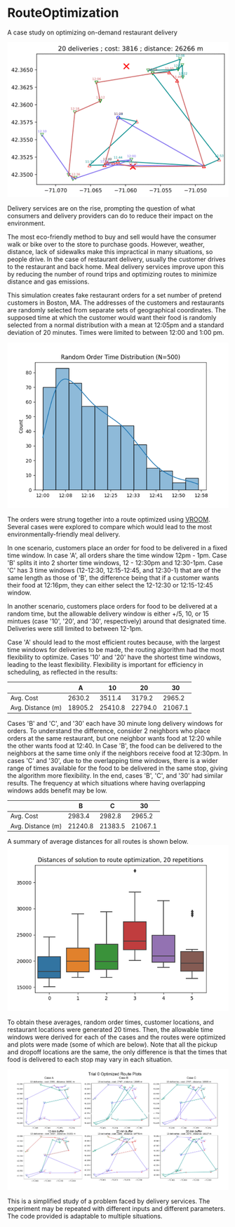 # RouteOptimization
A case study on optimizing on-demand restaurant delivery

![Gif of route plots](https://github.com/kaittah/RouteOptimization/blob/main/images/route0.gif?raw=true)

Delivery services are on the rise, prompting the question of what consumers and delivery providers can do to reduce their impact on the environment.

The most eco-friendly method to buy and sell would have the consumer walk or bike over to the store to purchase goods. However, weather, distance, lack of sidewalks make this impractical in many situations, so people drive. In the case of restaurant delivery, usually the customer drives to the restaurant and back home. Meal delivery services improve upon this by reducing the number of round trips and optimizing routes to minimize distance and gas emissions.

This simulation creates fake restaurant orders for a set number of pretend customers in Boston, MA. The addresses of the customers and restaurants are randomly selected from separate sets of geographical coordinates. The supposed time at which the customer would want their food is randomly selected from a normal distribution with a mean at 12:05pm and a standard deviation of 20 minutes. Times were limited to between 12:00 and 1:00 pm. 

![Gif of route plots](https://github.com/kaittah/RouteOptimization/blob/main/images/randomorders.png?raw=true)

The orders were strung together into a route optimized using [VROOM](http://vroom-project.org/). Several cases were explored to compare which would lead to the most environmentally-friendly meal delivery.

In one scenario, customers place an order for food to be delivered in a fixed time window. In case 'A', all orders share the time window 12pm - 1pm. Case 'B' splits it into 2 shorter time windows, 12 - 12:30pm and 12:30-1pm. Case 'C' has 3 time windows (12-12:30, 12:15-12:45, and 12:30-1) that are of the same length as those of 'B', the difference being that if a customer wants their food at 12:16pm, they can either select the 12-12:30 or 12:15-12:45 window. 

In another scenario, customers place orders for food to be delivered at a random time, but the allowable delivery window is either +/5, 10, or 15 mintues (case '10', '20', and '30', respectively) around that designated time. Deliveries were still limited to between 12-1pm.

Case 'A' should lead to the most efficient routes because, with the largest time windows for deliveries to be made, the routing algorithm had the most flexibility to optimize. Cases '10' and '20' have the shortest time windows, leading to the least flexibility. Flexibility is important for efficiency in scheduling, as reflected in the results:

|   | A  |  10 | 20 | 30 |
|---|---|---|---|---|
|Avg. Cost |2630.2|3511.4| 3179.2| 2965.2|
|Avg. Distance (m)|18905.2|25410.8|22794.0|21067.1|

Cases 'B' and 'C', and '30' each have 30 minute long delivery windows for orders. To understand the difference, consider 2 neighbors who place orders at the same restaurant, but one neighbor wants food at 12:20 while the other wants food at 12:40. In Case 'B', the food can be delivered to the neighbors at the same time only if the neighbors receive food at 12:30pm. In cases 'C' and '30', due to the overlapping time windows, there is a wider range of times available for the food to be delivered in the same stop, giving the algorithm more flexibility. In the end, cases 'B', 'C', and '30' had similar results. The frequency at which situations where having overlapping windows adds benefit may be low.

|   | B |  C | 30 |
|---|---|---|---|
|Avg. Cost |2983.4|2982.8|2965.2|
|Avg. Distance (m)|21240.8|21383.5|21067.1|

A summary of average distances for all routes is shown below.
![Box plots](https://github.com/kaittah/RouteOptimization/blob/main/images/distancesboxplot.png?raw=true)

To obtain these averages, random order times, customer locations, and restaurant locations were generated 20 times. Then, the allowable time windows were derived for each of the cases and the routes were optimized and plots were made (some of which are below). Note that all the pickup and dropoff locations are the same, the only difference is that the times that food is delivered to each stop may vary in each situation.

![Image of route plots](https://github.com/kaittah/RouteOptimization/blob/main/images/trial0plots.png?raw=true)

This is a simplified study of a problem faced by delivery services. The experiment may be repeated with different inputs and different parameters. The code provided is adaptable to multiple situations.










